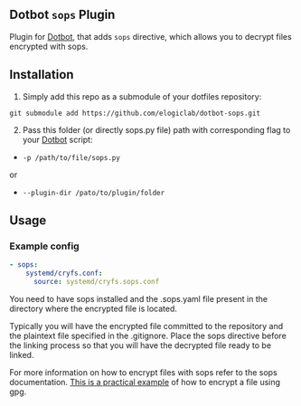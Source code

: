 [dotbot_repo]: https://github.com/anishathalye/dotbot

## Dotbot ```sops``` Plugin

Plugin for [Dotbot][dotbot_repo], that adds ```sops``` directive, which allows you to decrypt files encrypted with sops.

## Installation

1. Simply add this repo as a submodule of your dotfiles repository:
```
git submodule add https://github.com/elogiclab/dotbot-sops.git
```

2. Pass this folder (or directly sops.py file) path with corresponding flag to your [Dotbot][dotbot_repo] script:
- ```-p /path/to/file/sops.py```

or

- ```--plugin-dir /pato/to/plugin/folder```

## Usage

### Example config
```yaml
- sops:
    systemd/cryfs.conf:
      source: systemd/cryfs.sops.conf
```
You need to have sops installed and the .sops.yaml file present in the directory where the encrypted file is located.

Typically you will have the encrypted file committed to the repository and the plaintext file specified in the .gitignore. Place the sops directive before the linking process so that you will have the decrypted file ready to be linked.

For more information on how to encrypt files with sops refer to the sops documentation. [This is a practical example](https://blog.gitguardian.com/a-comprehensive-guide-to-sops/) of how to encrypt a file using gpg.